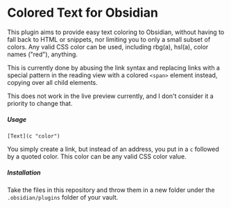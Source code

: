 # Colored Text for Obsidian

This plugin aims to provide easy text coloring to Obsidian, without having to fall back to HTML or snippets, nor limiting you to only a small subset of colors. Any valid CSS color can be used, including rbg(a), hsl(a), color names ("red"), anything.

This is currently done by abusing the link syntax and replacing links with a special pattern in the reading view with a colored `<span>` element instead, copying over all child elements.

This does not work in the live preview currently, and I don't consider it a priority to change that.

##### Usage

`[Text](c "color")`

You simply create a link, but instead of an address, you put in a `c` followed by a quoted color. This color can be any valid CSS color value.

##### Installation

Take the files in this repository and throw them in a new folder under the `.obsidian/plugins` folder of your vault.